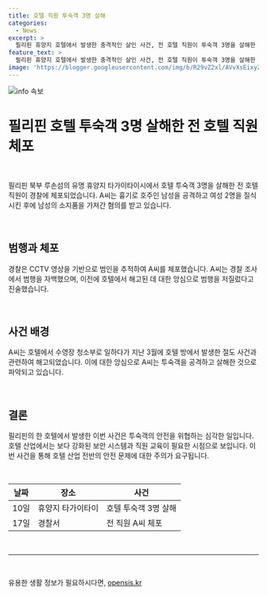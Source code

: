 ```yaml
---
title: 호텔 직원 투숙객 3명 살해
categories:
  - News
excerpt: >
  필리핀 휴양지 호텔에서 발생한 충격적인 살인 사건, 전 호텔 직원이 투숙객 3명을 살해한 혐의로 체포됐다. A씨는 이들을 공격한 뒤 훔친 물품과 함께 숨은 것으로 밝혀졌다. 경찰은 CCTV 영상과 목격자 발언을 토대로 A씨를 범인으로 추정하며, 그는 청소부로 일하던 경험 때문에 앙심을 품고 범행을 저질렀다고 진술했다. 호텔 살인 사건에 대한 공포와 충격으로 현지와 국제적인 관심이 집중되고 있다. #필리핀 #살인 #호텔
feature_text: >
  필리핀 휴양지 호텔에서 발생한 충격적인 살인 사건, 전 호텔 직원이 투숙객 3명을 살해한 혐의로 체포됐다. A씨는 이들을 공격한 뒤 훔친 물품과 함께 숨은 것으로 밝혀졌다. 경찰은 CCTV 영상과 목격자 발언을 토대로 A씨를 범인으로 추정하며, 그는 청소부로 일하던 경험 때문에 앙심을 품고 범행을 저질렀다고 진술했다. 호텔 살인 사건에 대한 공포와 충격으로 현지와 국제적인 관심이 집중되고 있다. #필리핀 #살인 #호텔
image: 'https://blogger.googleusercontent.com/img/b/R29vZ2xl/AVvXsEixyZcFfHzMRdzZMjFBmAUKJYCLCGyLL1o632UiGVXcaFdKo_bkvkuCioo0uUKlGfBVcT3P84aROyZIXSBEx3Aw5nCQ3pTgDom1WDC4m8eifvWiAmWEEVb4x6G_l8C0QH225ldMjyaFvpxGEBGNO37VmDTDMHGhJPq73UglMfDca1-0aw/s1600/blogspot.png'
---
```


<p><img src="https://blogger.googleusercontent.com/img/b/R29vZ2xl/AVvXsEixyZcFfHzMRdzZMjFBmAUKJYCLCGyLL1o632UiGVXcaFdKo_bkvkuCioo0uUKlGfBVcT3P84aROyZIXSBEx3Aw5nCQ3pTgDom1WDC4m8eifvWiAmWEEVb4x6G_l8C0QH225ldMjyaFvpxGEBGNO37VmDTDMHGhJPq73UglMfDca1-0aw/s1600/blogspot.png" alt="info 속보" /></p>

<h1>필리핀 호텔 투숙객 3명 살해한 전 호텔 직원 체포</h1>

<p data-ke-size="size16">&nbsp;</p>

<p>필리핀 북부 루손섬의 유명 휴양지 타가이타이시에서 호텔 투숙객 3명을 살해한 전 호텔 직원이 경찰에 체포되었습니다. A씨는 흉기로 호주인 남성을 공격하고 여성 2명을 질식시킨 후에 남성의 소지품을 가져간 혐의를 받고 있습니다.</p>

<p data-ke-size="size16">&nbsp;</p>

<h2 data-ke-size="size26">범행과 체포</h2>

<p data-ke-size="size16">경찰은 CCTV 영상을 기반으로 범인을 추적하여 A씨를 체포했습니다. A씨는 경찰 조사에서 범행을 자백했으며, 이전에 호텔에서 해고된 데 대한 앙심으로 범행을 저질렀다고 진술했습니다.</p>

<p data-ke-size="size16">&nbsp;</p>

<h2 data-ke-size="size26">사건 배경</h2>

<p data-ke-size="size16">A씨는 호텔에서 수영장 청소부로 일하다가 지난 3월에 호텔 방에서 발생한 절도 사건과 관련하여 해고되었습니다. 이에 대한 앙심으로 A씨는 투숙객을 공격하고 살해한 것으로 파악되고 있습니다.</p>

<p data-ke-size="size16">&nbsp;</p>

<h2 data-ke-size="size26">결론</h2>

<p data-ke-size="size16">필리핀의 한 호텔에서 발생한 이번 사건은 투숙객의 안전을 위협하는 심각한 일입니다. 호텔 산업에서는 보다 강화된 보안 시스템과 직원 교육이 필요한 시점으로 보입니다. 이번 사건을 통해 호텔 산업 전반의 안전 문제에 대한 주의가 요구됩니다.</p>

<p data-ke-size="size16">&nbsp;</p>

<table>
    <thead>
        <tr>
            <th>날짜</th>
            <th>장소</th>
            <th>사건</th>
        </tr>
    </thead>
    <tbody>
        <tr>
            <td>10일</td>
            <td>휴양지 타가이타이</td>
            <td>호텔 투숙객 3명 살해</td>
        </tr>
        <tr>
            <td>17일</td>
            <td>경찰서</td>
            <td>전 직원 A씨 체포</td>
        </tr>
    </tbody>
</table>

<p data-ke-size="size16">&nbsp;</p>

<hr>

<p data-ke-size="size16">&nbsp;</p>
유용한 생활 정보가 필요하시다면, <a href="https://opensis.kr" rel="dofollow">opensis.kr</a>


